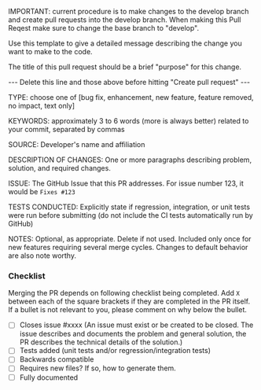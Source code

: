 IMPORTANT: current procedure is to make changes to the develop branch and create pull requests into the develop branch. When making this Pull Reqest make sure to change the base branch to "develop".

Use this template to give a detailed message describing the change you want to
  make to the code.

The title of this pull request should be a brief "purpose" for this change.

--- Delete this line and those above before hitting "Create pull request" ---

TYPE: choose one of [bug fix, enhancement, new feature, feature removed, no
  impact, text only]

KEYWORDS: approximately 3 to 6 words (more is always better) related to your
  commit, separated by commas

SOURCE: Developer's name and affiliation

DESCRIPTION OF CHANGES: One or more paragraphs describing problem, solution,
  and required changes.

ISSUE: The GitHub Issue that this PR addresses. For issue number 123, it would
  be `Fixes #123`

TESTS CONDUCTED: Explicitly state if regression, integration, or unit tests
  were run before submitting (do not include the CI tests automatically run by
  GitHub)

NOTES: Optional, as appropriate. Delete if not used. Included only once for
  new features requiring several merge cycles. Changes to default behavior are
  also note worthy.


### Checklist
Merging the PR depends on following checklist being completed. Add `X` between
  each of the square brackets if they are completed in the PR itself. If a
  bullet is not relevant to you, please comment on why below the bullet.

 - [ ] Closes issue #xxxx (An issue must exist or be created to be closed. The
   issue describes and documents the problem and general solution, the PR
   describes the technical details of the solution.)
 - [ ] Tests added (unit tests and/or regression/integration tests)
 - [ ] Backwards compatible
 - [ ] Requires new files? If so, how to generate them.
 - [ ] Fully documented
